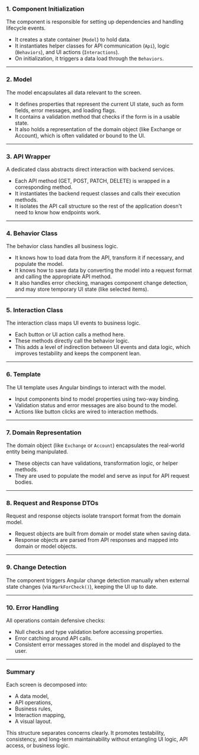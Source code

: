

### 1. **Component Initialization**

The component is responsible for setting up dependencies and handling lifecycle events.

* It creates a state container (`Model`) to hold data.
* It instantiates helper classes for API communication (`Api`), logic (`Behaviors`), and UI actions (`Interactions`).
* On initialization, it triggers a data load through the `Behaviors`.

---

### 2. **Model**

The model encapsulates all data relevant to the screen.

* It defines properties that represent the current UI state, such as form fields, error messages, and loading flags.
* It contains a validation method that checks if the form is in a usable state.
* It also holds a representation of the domain object (like Exchange or Account), which is often validated or bound to the UI.

---

### 3. **API Wrapper**

A dedicated class abstracts direct interaction with backend services.

* Each API method (GET, POST, PATCH, DELETE) is wrapped in a corresponding method.
* It instantiates the backend request classes and calls their execution methods.
* It isolates the API call structure so the rest of the application doesn't need to know how endpoints work.

---

### 4. **Behavior Class**

The behavior class handles all business logic.

* It knows how to load data from the API, transform it if necessary, and populate the model.
* It knows how to save data by converting the model into a request format and calling the appropriate API method.
* It also handles error checking, manages component change detection, and may store temporary UI state (like selected items).

---

### 5. **Interaction Class**

The interaction class maps UI events to business logic.

* Each button or UI action calls a method here.
* These methods directly call the behavior logic.
* This adds a level of indirection between UI events and data logic, which improves testability and keeps the component lean.

---

### 6. **Template**

The UI template uses Angular bindings to interact with the model.

* Input components bind to model properties using two-way binding.
* Validation status and error messages are also bound to the model.
* Actions like button clicks are wired to interaction methods.

---

### 7. **Domain Representation**

The domain object (like `Exchange` or `Account`) encapsulates the real-world entity being manipulated.

* These objects can have validations, transformation logic, or helper methods.
* They are used to populate the model and serve as input for API request bodies.

---

### 8. **Request and Response DTOs**

Request and response objects isolate transport format from the domain model.

* Request objects are built from domain or model state when saving data.
* Response objects are parsed from API responses and mapped into domain or model objects.

---

### 9. **Change Detection**

The component triggers Angular change detection manually when external state changes (via `MarkForCheck()`), keeping the UI up to date.

---

### 10. **Error Handling**

All operations contain defensive checks:

* Null checks and type validation before accessing properties.
* Error catching around API calls.
* Consistent error messages stored in the model and displayed to the user.

---

### Summary

Each screen is decomposed into:

* A data model,
* API operations,
* Business rules,
* Interaction mapping,
* A visual layout.

This structure separates concerns clearly. It promotes testability, consistency, and long-term maintainability without entangling UI logic, API access, or business logic.
